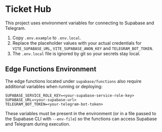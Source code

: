 # Ticket Hub

This project uses environment variables for connecting to Supabase and Telegram.

1. Copy `.env.example` to `.env.local`.
2. Replace the placeholder values with your actual credentials for `VITE_SUPABASE_URL`, `VITE_SUPABASE_ANON_KEY` and `TELEGRAM_BOT_TOKEN`.
3. The `.env.local` file is ignored by git so your secrets stay local.

## Edge Functions Environment

The edge functions located under `supabase/functions` also require additional variables when running or deploying:

```
SUPABASE_SERVICE_ROLE_KEY=<your-supabase-service-role-key>
SUPABASE_URL=<your-supabase-url>
TELEGRAM_BOT_TOKEN=<your-telegram-bot-token>
```

These variables must be present in the environment (or in a file passed to the Supabase CLI with `--env-file`) so the functions can access Supabase and Telegram during execution.

